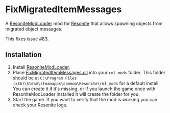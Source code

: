 # FixMigratedItemMessages

A [ResoniteModLoader](https://github.com/resonite-modding-group/ResoniteModLoader) mod for [Resonite](https://resonite.com/) that allows spawning objects from migrated object messages.

This fixes issue [#83](https://github.com/Yellow-Dog-Man/Resonite-Issues/issues/83).

## Installation
1. Install [ResoniteModLoader](https://github.com/resonite-modding-group/ResoniteModLoader).
1. Place [FixMigratedItemMessages.dll](https://github.com/art0007i/FixMigratedItemMessages/releases/latest/download/FixMigratedItemMessages.dll) into your `rml_mods` folder. This folder should be at `C:\Program Files (x86)\Steam\steamapps\common\Resonite\rml_mods` for a default install. You can create it if it's missing, or if you launch the game once with ResoniteModLoader installed it will create the folder for you.
1. Start the game. If you want to verify that the mod is working you can check your Resonite logs.
